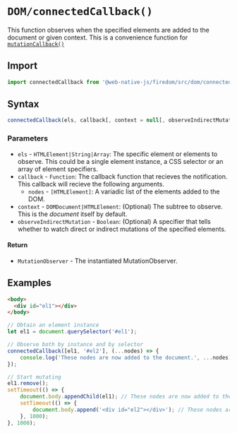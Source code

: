 # `DOM/connectedCallback()`
This function observes when the specified elements are added to the document or given context. This is a convenience function for [`mutationCallback()`](/firedom/api/dom/mutationcallback.md)

## Import

```js
import connectedCallback from '@web-native-js/firedom/src/dom/connectedCallback.js';
```

## Syntax

```js
connectedCallback(els, callback[, context = null[, observeIndirectMutation = true]]);
```

### Parameters
+ `els` - `HTMLElement|String|Array`: The specific element or elements to observe. This could be a single element instance, a CSS selector or an array of element specifiers.
+ `callback` - `Function`: The callback function that recieves the notification. This callback will recieve the following arguments.
    + `nodes` - `[HTMLElement]`: A variadic list of the elements added to the DOM.
+ `context` - `DOMDocument|HTMLElement`: (Optional) The subtree to observe. This is the *document* itself by default.
+ `observeIndirectMutation` - `Boolean`: (Optional) A specifier that tells whether to watch direct or indirect mutations of the specified elements.

#### Return
+ `MutationObserver` - The instantiated MutationObserver.

## Examples

```html
<body>
  <div id="el1"></div>
</body>
```

```js
// Obtain an element instance
let el1 = document.querySelector('#el1');

// Observe both by instance and by selector
connectedCallback([el1, '#el2'], (...nodes) => {
    console.log('These nodes are now added to the document.', ...nodes);
});

// Start mutating
el1.remove();
setTimeout(() => {
    document.body.appendChild(el1); // These nodes are now added to the document. #el1
    setTimeout(() => {
        document.body.append('<div id="el2"></div>'); // These nodes are now added to the document. #el2
    }, 1000);
}, 1000);
```
